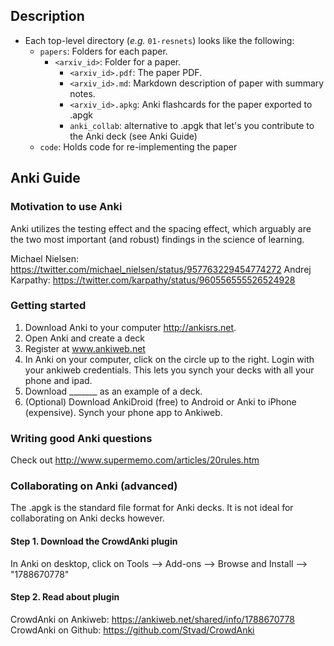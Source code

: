 
## Description
  - Each top-level directory (*e.g.* `01-resnets`) looks like the following:
    - `papers`: Folders for each paper.
      - `<arxiv_id>`: Folder for a paper.
        - `<arxiv_id>.pdf`: The paper PDF.
        - `<arxiv_id>.md`: Markdown description of paper with summary notes.
        - `<arxiv_id>.apkg`: Anki flashcards for the paper exported to .apgk
        - `anki_collab`: alternative to .apgk that let's you contribute to the Anki deck (see Anki Guide)
    - `code`: Holds code for re-implementing the paper

## Anki Guide

### Motivation to use Anki
Anki utilizes the testing effect and the spacing effect, which arguably are the two most important (and robust) findings in the science of learning.

Michael Nielsen: https://twitter.com/michael_nielsen/status/957763229454774272 
Andrej Karpathy: https://twitter.com/karpathy/status/960556555526524928 

### Getting started

1. Download Anki to your computer  http://ankisrs.net. 
2. Open Anki and create a deck
3. Register at www.ankiweb.net 
4. In Anki on your computer, click on the circle up to the right. Login with your ankiweb credentials. This lets you synch your decks with all your phone and ipad. 
5. Download _______ as an example of a deck.
6. (Optional) Download AnkiDroid (free) to Android or Anki to iPhone (expensive). Synch your phone app to Ankiweb.


### Writing good Anki questions

Check out http://www.supermemo.com/articles/20rules.htm 

### Collaborating on Anki (advanced)
The .apgk is the standard file format for Anki decks. It is not ideal for collaborating on Anki decks however. 

#### Step 1. Download the CrowdAnki plugin 

In Anki on desktop, click on Tools  --> Add-ons  --> Browse and Install --> "1788670778"

#### Step 2. Read about plugin

CrowdAnki on Ankiweb: https://ankiweb.net/shared/info/1788670778
CrowdAnki on Github: https://github.com/Stvad/CrowdAnki


